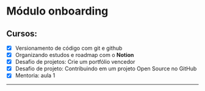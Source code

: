 # Módulo onboarding  
## Cursos:   
- [x] Versionamento de código com git e github
- [x] Organizando estudos e roadmap com o **Notion**
- [x] Desafio de projetos: Crie um portfólio vencedor
- [x] Desafio de projeto: Contribuindo em um projeto Open Source no GitHub
- [x] Mentoria: aula 1
______

